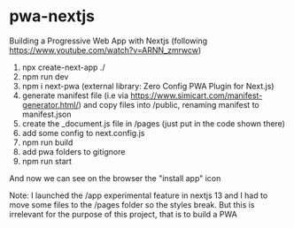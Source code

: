 # pwa-nextjs
Building a Progressive Web App with Nextjs (following https://www.youtube.com/watch?v=ARNN_zmrwcw)

1) npx create-next-app ./
2) npm run dev
3) npm i next-pwa (external library: Zero Config PWA Plugin for Next.js)
4) generate manifest file (i.e via https://www.simicart.com/manifest-generator.html/) and copy files into /public, renaming manifest to manifest.json
5) create the _document.js file in /pages (just put in the code shown there)
6) add some config to next.config.js
7) npm run build
8) add pwa folders to gitignore
9) npm run start


And now we can see on the browser the "install app" icon

Note: I launched the /app experimental feature in nextjs 13 and I had to move some files to the 
/pages folder so the styles break. But this is irrelevant for the purpose of this project, that is to build a PWA
